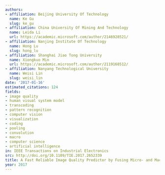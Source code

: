 ```yaml
---
authors:
- affiliation: Beijing University Of Technology
  name: Ke Gu
  slug: ke_gu
- affiliation: China University Of Mining And Technology
  name: Leida Li
  url: https://academic.microsoft.com/author/2146928521/
- affiliation: Nanjing Institute Of Technology
  name: Hong Lu
  slug: hong_lu
- affiliation: Shanghai Jiao Tong University
  name: Xiongkuo Min
  url: https://academic.microsoft.com/author/2119168512/
- affiliation: Nanyang Technological University
  name: Weisi Lin
  slug: weisi_lin
date: '2017-01-16'
estimated_citations: 124
fields:
- image quality
- human visual system model
- transcoding
- pattern recognition
- computer vision
- visualization
- coding
- pooling
- convolution
- macro
- computer science
- artificial intelligence
in: IEEE Transactions on Industrial Electronics
src: http://doi.org/10.1109/TIE.2017.2652339
title: A Fast Reliable Image Quality Predictor by Fusing Micro- and Macro-Structures
year: 2017
---
```

